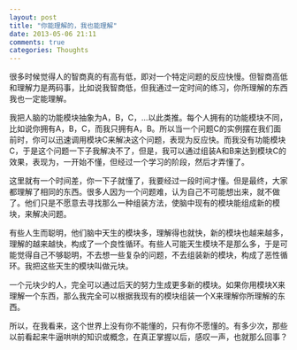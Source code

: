 ```yaml
---
layout: post
title: "你能理解的，我也能理解"
date: 2013-05-06 21:11
comments: true
categories: Thoughts
---
```


很多时候觉得人的智商真的有高有低，即对一个特定问题的反应快慢。但智商高低和理解力是两码事，比如说我智商低，但我通过一定时间的练习，你所理解的东西我也一定能理解。

<!-- more -->
我把人脑的功能模块抽象为A，B，C，...以此类推。每个人拥有的功能模块不同，比如说你拥有A，B，C，而我只拥有A，B。所以当一个问题C的实例摆在我们面前时，你可以迅速调用模块C来解决这个问题，表现为反应快。而我没有功能模块C，于是这个问题一下子我解决不了，但是，我可以通过组装A和B来达到模块C的效果，表现为，一开始不懂，但经过一个学习的阶段，然后才弄懂了。

这里就有一个时间差，你一下子就懂了，我要经过一段时间才懂。但是最终，大家都理解了相同的东西。很多人因为一个问题难，认为自己不可能想出来，就不做了。他们只是不愿意去寻找那么一种组装方法，使脑中现有的模块能组成新的模块，来解决问题。

有些人生而聪明，他们脑中天生的模块多，理解得也就快，新的模块也越来越多，理解的越来越快，构成了一个良性循环。有些人可能天生模块不是那么多，于是可能觉得自己不够聪明，不去想一些复杂的问题，不去组装新的模块，构成了恶性循环。我把这些天生的模块叫做元块。

一个元块少的人，完全可以通过后天的努力生成更多新的模块。如果你用模块X来理解一个东西，那么我完全可以根据我现有的模块组装一个X来理解你所理解的东西。

所以，在我看来，这个世界上没有你不能懂的，只有你不愿懂的。有多少次，那些以前看起来牛逼哄哄的知识或概念，在真正掌握以后，感叹一声，也就那么回事？

<!-- （上文纯属扯淡）-->
